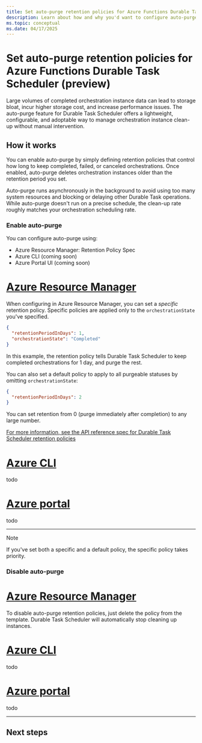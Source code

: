 ```yaml
---
title: Set auto-purge retention policies for Azure Functions Durable Task Scheduler (preview)
description: Learn about how and why you'd want to configure auto-purge retention policies for Durable Task Scheduler.
ms.topic: conceptual
ms.date: 04/17/2025
---
```


# Set auto-purge retention policies for Azure Functions Durable Task Scheduler (preview)

Large volumes of completed orchestration instance data can lead to storage bloat, incur higher storage cost, and increase performance issues. The auto-purge feature for Durable Task Scheduler offers a lightweight, configurable, and adoptable way to manage orchestration instance clean-up without manual intervention.

## How it works

You can enable auto-purge by simply defining retention policies that control how long to keep completed, failed, or canceled orchestrations. Once enabled, auto-purge deletes orchestration instances older than the retention period you set. 

Auto-purge runs asynchronously in the background to avoid using too many system resources and blocking or delaying other Durable Task operations. While auto-purge doesn't run on a precise schedule, the clean-up rate roughly matches your orchestration scheduling rate.

### Enable auto-purge

You can configure auto-purge using:

- Azure Resource Manager: Retention Policy Spec
- Azure CLI (coming soon)
- Azure Portal UI (coming soon)

# [Azure Resource Manager](#tab/arm)  

When configuring in Azure Resource Manager, you can set a *specific* retention policy. Specific policies are applied only to the `orchestrationState` you've specified. 

```json
{
  "retentionPeriodInDays": 1,
  "orchestrationState": "Completed"
}
```

In this example, the retention policy tells Durable Task Scheduler to keep completed orchestrations for 1 day, and purge the rest. 

You can also set a default policy to apply to all purgeable statuses by omitting `orchestrationState`:

```json
{
  "retentionPeriodInDays": 2
}
```

You can set retention from 0 (purge immediately after completion) to any large number.

[For more information, see the API reference spec for Durable Task Scheduler retention policies](/rest/api/durabletask/retention-policies/create-or-replace?view=rest-durabletask-2025-04-01-preview&preserve-view=true)

# [Azure CLI](#tab/cli)  
todo

# [Azure portal](#tab/portal)  
todo

---

> [!NOTE]
> If you've set both a specific and a default policy, the specific policy takes priority.

### Disable auto-purge

# [Azure Resource Manager](#tab/arm)  

To disable auto-purge retention policies, just delete the policy from the template. Durable Task Scheduler will automatically stop cleaning up instances.

# [Azure CLI](#tab/cli)  
todo

# [Azure portal](#tab/portal)  
todo

---



## Next steps
